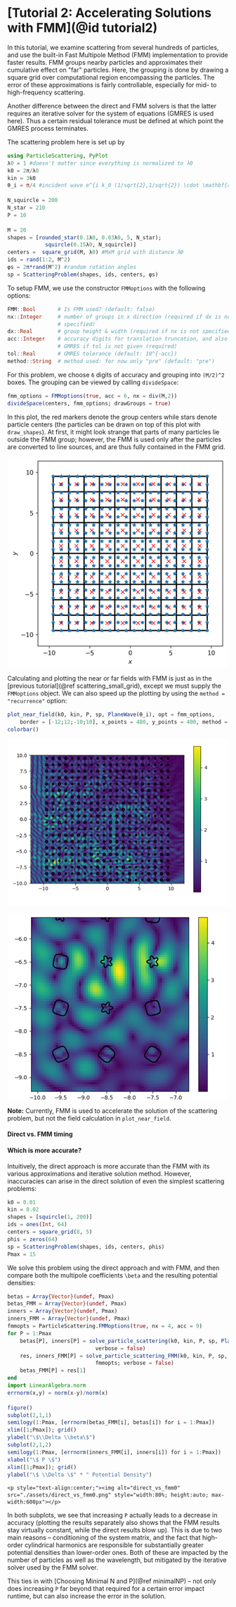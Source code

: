 # [Tutorial 2: Accelerating Solutions with FMM](@id tutorial2)

In this tutorial, we examine scattering from several hundreds of particles, and
use the built-in Fast Multipole Method (FMM) implementation to provide faster
results.
FMM groups nearby particles and approximates their cumulative effect on "far"
particles. Here, the grouping is done by drawing a square grid over computational
region encompassing the particles. The error of these approximations is fairly
controllable, especially for mid- to high-frequency scattering.

Another difference between the direct and FMM solvers is that the latter requires
an iterative solver for the system of equations (GMRES is used here). Thus a
certain residual tolerance must be defined at which point the GMRES process
terminates.

The scattering problem here is set up by

```julia
using ParticleScattering, PyPlot
λ0 = 1 #doesn't matter since everything is normalized to λ0
k0 = 2π/λ0
kin = 3k0
θ_i = π/4 #incident wave e^{i k_0 (1/sqrt{2},1/sqrt{2}) \cdot \mathbf{r}}

N_squircle = 200
N_star = 210
P = 10

M = 20
shapes = [rounded_star(0.1λ0, 0.03λ0, 5, N_star);
            squircle(0.15λ0, N_squircle)]
centers =  square_grid(M, λ0) #MxM grid with distance λ0
ids = rand(1:2, M^2)
φs = 2π*rand(M^2) #random rotation angles
sp = ScatteringProblem(shapes, ids, centers, φs)
```

To setup FMM, we use the constructor `FMMoptions` with the following options:

```julia
FMM::Bool       # Is FMM used? (default: false)
nx::Integer     # number of groups in x direction (required if dx is not
                # specified)
dx::Real        # group height & width (required if nx is not specified)
acc::Integer    # accuracy digits for translation truncation, and also for
                # GMRES if tol is not given (required)
tol::Real       # GMRES tolerance (default: 10^{-acc})
method::String  # method used: for now only "pre" (default: "pre")
```

For this problem, we choose ``6`` digits of accuracy and grouping into
``(M/2)^2`` boxes. The grouping can be viewed by calling `divideSpace`:

```julia
fmm_options = FMMoptions(true, acc = 6, nx = div(M,2))
divideSpace(centers, fmm_options; drawGroups = true)
```

In this plot, the red markers denote the group centers while stars denote
particle centers (the particles can be drawn on top of this plot with
`draw_shapes`). At first, it might look strange that parts of many particles lie
outside the FMM group; however, the FMM is used only after the particles are
converted to line sources, and are thus fully contained in the FMM grid.

![fmm_tutorial_plot0](./assets/fmm_tutorial_plot0.png)

Calculating and plotting the near or far fields with FMM is just as in the
[previous tutorial](@ref scattering_small_grid), except we must supply the
`FMMoptions` object. We can also speed up the plotting by using the
`method = "recurrence"` option:

```julia
plot_near_field(k0, kin, P, sp, PlaneWave(θ_i), opt = fmm_options,
    border = [-12;12;-10;10], x_points = 480, y_points = 400, method = "recurrence")
colorbar()
```

![fmm_tutorial_plot1](./assets/fmm_tutorial_plot1.png)

![fmm_tutorial_plot2](./assets/fmm_tutorial_plot2.png)

**Note:**
Currently, FMM is used to accelerate the solution of the scattering problem,
but not the field calculation in `plot_near_field`.

#### Direct vs. FMM timing


#### Which is more accurate?
Intuitively, the direct approach is more accurate than the FMM with
its various approximations and iterative solution method. However, inaccuracies
can arise in the direct solution of even the simplest scattering problems:

```julia
k0 = 0.01
kin = 0.02
shapes = [squircle(1, 200)]
ids = ones(Int, 64)
centers = square_grid(8, 5)
phis = zeros(64)
sp = ScatteringProblem(shapes, ids, centers, phis)
Pmax = 15
```

We solve this problem using the direct approach and with FMM, and then compare
both the multipole coefficients ``\beta`` and the resulting potential densities:

```julia
betas = Array{Vector}(undef, Pmax)
betas_FMM = Array{Vector}(undef, Pmax)
inners = Array{Vector}(undef, Pmax)
inners_FMM = Array{Vector}(undef, Pmax)
fmmopts = ParticleScattering.FMMoptions(true, nx = 4, acc = 9)
for P = 1:Pmax
	betas[P], inners[P] = solve_particle_scattering(k0, kin, P, sp, PlaneWave();
                            verbose = false)
	res, inners_FMM[P] = solve_particle_scattering_FMM(k0, kin, P, sp, PlaneWave(),
                            fmmopts; verbose = false)
	betas_FMM[P] = res[1]
end
import LinearAlgebra.norm
errnorm(x,y) = norm(x-y)/norm(x)

figure()
subplot(2,1,1)
semilogy(1:Pmax, [errnorm(betas_FMM[i], betas[i]) for i = 1:Pmax])
xlim([1;Pmax]); grid()
ylabel("\$\\Delta \\beta\$")
subplot(2,1,2)
semilogy(1:Pmax, [errnorm(inners_FMM[i], inners[i]) for i = 1:Pmax])
xlabel("\$ P \$")
xlim([1;Pmax]); grid()
ylabel("\$ \\Delta \$" * " Potential Density")
```

```@raw html
<p style="text-align:center;"><img alt="direct_vs_fmm0" src="./assets/direct_vs_fmm0.png" style="width:80%; height:auto; max-width:600px"></p>
```

In both subplots, we see that increasing `P` actually leads to a decrease in
accuracy (plotting the results separately also shows that the FMM results stay
virtually constant, while the direct results blow up). This is due to two main reasons –
conditioning of the system matrix, and the fact that high-order cylindrical
harmonics are responsible for substantially greater potential densities than
lower-order ones. Both of these are impacted by the number of particles as well
as the wavelength, but mitigated by the iterative solver used by the FMM solver.

This ties in with [Choosing Minimal N and P](@ref minimalNP) – not only does
increasing `P` far beyond that required for a certain error impact runtime, but
can also increase the error in the solution.
